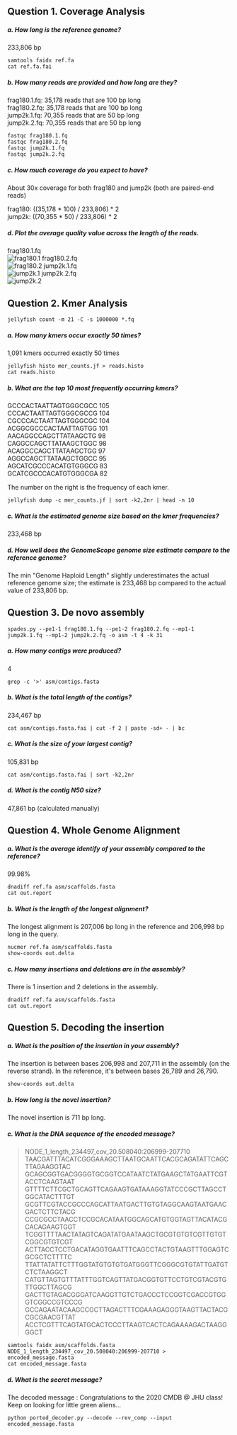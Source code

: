 ## Question 1. Coverage Analysis

##### a. How long is the reference genome?

233,806 bp

```
samtools faidx ref.fa
cat ref.fa.fai
```

##### b. How many reads are provided and how long are they?

frag180.1.fq: 35,178 reads that are 100 bp long  
frag180.2.fq: 35,178 reads that are 100 bp long  
jump2k.1.fq: 70,355 reads that are 50 bp long  
jump2k.2.fq: 70,355 reads that are 50 bp long

```
fastqc frag180.1.fq
fastqc frag180.2.fq
fastqc jump2k.1.fq
fastqc jump2k.2.fq
```

##### c. How much coverage do you expect to have?

About 30x coverage for both frag180 and jump2k (both are paired-end reads)

frag180: ((35,178 * 100) / 233,806) * 2  
jump2k: ((70,355 * 50) / 233,806) * 2

##### d. Plot the average quality value across the length of the reads.

frag180.1.fq  
![frag180.1](https://github.com/schidambaran/qbb2020-answers/blob/master/week1/frag180.1.png)
frag180.2.fq  
![frag180.2](https://github.com/schidambaran/qbb2020-answers/blob/master/week1/frag180.2.png)
jump2k.1.fq  
![jump2k.1](https://github.com/schidambaran/qbb2020-answers/blob/master/week1/jump2k.1.png)
jump2k.2.fq  
![jump2k.2](https://github.com/schidambaran/qbb2020-answers/blob/master/week1/jump2k.2.png)

## Question 2. Kmer Analysis

`jellyfish count -m 21 -C -s 1000000 *.fq`

##### a. How many kmers occur exactly 50 times?

1,091 kmers occurred exactly 50 times

```
jellyfish histo mer_counts.jf > reads.histo
cat reads.histo
```

##### b. What are the top 10 most frequently occurring kmers?

GCCCACTAATTAGTGGGCGCC 105  
CCCACTAATTAGTGGGCGCCG 104  
CGCCCACTAATTAGTGGGCGC 104  
ACGGCGCCCACTAATTAGTGG 101  
AACAGGCCAGCTTATAAGCTG 98  
CAGGCCAGCTTATAAGCTGGC 98  
ACAGGCCAGCTTATAAGCTGG 97  
AGGCCAGCTTATAAGCTGGCC 95  
AGCATCGCCCACATGTGGGCG 83  
GCATCGCCCACATGTGGGCGA 82  

The number on the right is the frequency of each kmer.

`jellyfish dump -c mer_counts.jf | sort -k2,2nr | head -n 10`

##### c. What is the estimated genome size based on the kmer frequencies?

233,468 bp

##### d. How well does the GenomeScope genome size estimate compare to the reference genome?

The min "Genome Haploid Length" slightly underestimates the actual reference genome size; the estimate is 233,468 bp compared to the actual value of 233,806 bp.

## Question 3. De novo assembly

`spades.py --pe1-1 frag180.1.fq --pe1-2 frag180.2.fq --mp1-1 jump2k.1.fq --mp1-2 jump2k.2.fq -o asm -t 4 -k 31`

##### a. How many contigs were produced?

4

 `grep -c '>' asm/contigs.fasta`

##### b. What is the total length of the contigs?

234,467 bp

`cat asm/contigs.fasta.fai | cut -f 2 | paste -sd+ - | bc`

##### c. What is the size of your largest contig?

105,831 bp

`cat asm/contigs.fasta.fai | sort -k2,2nr`

##### d. What is the contig N50 size?

47,861 bp (calculated manually)

## Question 4. Whole Genome Alignment

##### a. What is the average identify of your assembly compared to the reference?

99.98%

```
dnadiff ref.fa asm/scaffolds.fasta 
cat out.report
```

##### b. What is the length of the longest alignment?

The longest alignment is 207,006 bp long in the reference and 206,998 bp long in the query.

```
nucmer ref.fa asm/scaffolds.fasta 
show-coords out.delta
```

##### c. How many insertions and deletions are in the assembly?

There is 1 insertion and 2 deletions in the assembly.

```
dnadiff ref.fa asm/scaffolds.fasta
cat out.report
```

## Question 5. Decoding the insertion

##### a. What is the position of the insertion in your assembly?

The insertion is between bases 206,998 and 207,711 in the assembly (on the reverse strand). In the reference, it's between bases 26,789 and 26,790.

`show-coords out.delta`

##### b. How long is the novel insertion?

The novel insertion is 711 bp long.

##### c. What is the DNA sequence of the encoded message?

>NODE_1_length_234497_cov_20.508040:206999-207710
TAACGATTTACATCGGGAAAGCTTAATGCAATTCACGCAGATATTCAGCTTAGAAGGTAC
GCAGCGGTGACGGGGTGCGGTCCATAATCTATGAAGCTATGAATTCGTACCTCAAGTAAT
GTTTTCTTCGCTGCAGTTCAGAAGTGATAAAGGTATCCCGCTTAGCCTGGCATACTTTGT
GCGTTCGTACCGCCCAGCATTAATGACTTGTGTAGGCAAGTAATGAACGACTCTTCTACG
CCGCGCCTAACCTCCGCACATAATGGCAGCATGTGGTAGTTACATACGCACAGAAGTGGT
TCGGTTTTAACTATAGTCAGATATGAATAAGCTGCGTGTGTCGTTGTGTCGGCGTGTCGT
ACTTACCTCCTGACATAGGTGAATTTCAGCCTACTGTAAGTTTGGAGTCGCGCTCTTTTC
TTATTATATTCTTTGGTATGTGTGTGATGGGTTCGGGCGTGTATTGATGTCTCTAAGGCT
CATGTTAGTGTTTATTTGGTCAGTTATGACGGTGTTCCTGTCGTACGTGTTGGCTTAGCG
GACTTGTAGACGGGATCAAGGTTGTCTGACCCTCCGGTCGACCGTGGGTCGGCCGTCCCG
GCCAGAATACAAGCCGCTTAGACTTTCGAAAGAGGGTAAGTTACTACGCGCGAACGTTAT
ACCTCGTTTCAGTATGCACTCCCTTAAGTCACTCAGAAAAGACTAAGGGGCT

```
samtools faidx asm/scaffolds.fasta NODE_1_length_234497_cov_20.508040:206999-207710 > encoded_message.fasta
cat encoded_message.fasta
```

##### d. What is the secret message?

The decoded message :  Congratulations to the 2020 CMDB @ JHU class!  Keep on looking for little green aliens...

`python ported_decoder.py --decode --rev_comp --input encoded_message.fasta`

